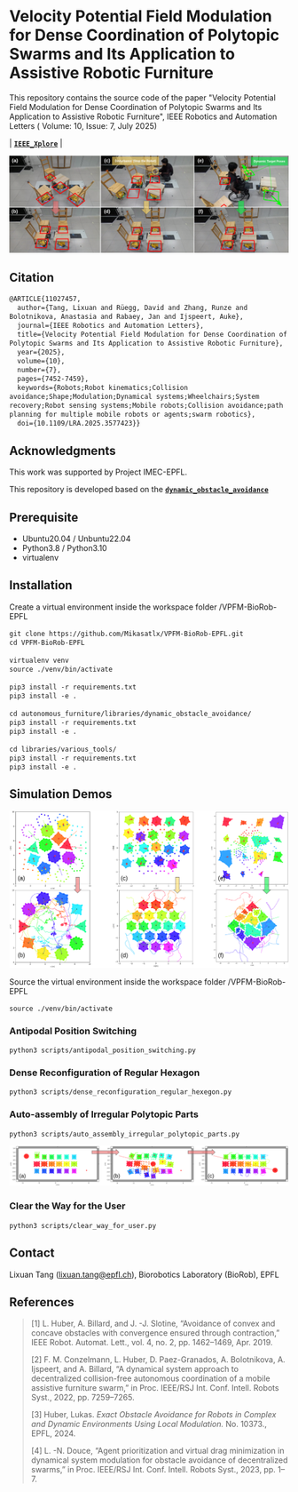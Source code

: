 # Velocity Potential Field Modulation for Dense Coordination of Polytopic Swarms and Its Application to Assistive Robotic Furniture
This repository contains the source code of the paper "Velocity Potential Field Modulation for Dense Coordination of Polytopic Swarms and Its Application to Assistive Robotic Furniture", IEEE Robotics and Automation Letters ( Volume: 10, Issue: 7, July 2025) 

| **[`IEEE_Xplore`](https://ieeexplore.ieee.org/document/11027457)** |

![Example](docs/real_world.png)

## Citation
```
@ARTICLE{11027457,
  author={Tang, Lixuan and Rüegg, David and Zhang, Runze and Bolotnikova, Anastasia and Rabaey, Jan and Ijspeert, Auke},
  journal={IEEE Robotics and Automation Letters}, 
  title={Velocity Potential Field Modulation for Dense Coordination of Polytopic Swarms and Its Application to Assistive Robotic Furniture}, 
  year={2025},
  volume={10},
  number={7},
  pages={7452-7459},
  keywords={Robots;Robot kinematics;Collision avoidance;Shape;Modulation;Dynamical systems;Wheelchairs;System recovery;Robot sensing systems;Mobile robots;Collision avoidance;path planning for multiple mobile robots or agents;swarm robotics},
  doi={10.1109/LRA.2025.3577423}}
```

## Acknowledgments
This work was supported by Project IMEC-EPFL.

This repository is developed based on the **[`dynamic_obstacle_avoidance`](https://github.com/epfl-lasa/dynamic_obstacle_avoidance)**

## Prerequisite
- Ubuntu20.04 / Unbuntu22.04
- Python3.8 / Python3.10 
- virtualenv

## Installation 
Create a virtual environment inside the workspace folder /VPFM-BioRob-EPFL
```shell
git clone https://github.com/Mikasatlx/VPFM-BioRob-EPFL.git
cd VPFM-BioRob-EPFL

virtualenv venv
source ./venv/bin/activate

pip3 install -r requirements.txt
pip3 install -e .

cd autonomous_furniture/libraries/dynamic_obstacle_avoidance/
pip3 install -r requirements.txt
pip3 install -e .

cd libraries/various_tools/
pip3 install -r requirements.txt
pip3 install -e .
```

## Simulation Demos

![Example](docs/pics_1.png)

Source the virtual environment inside the workspace folder /VPFM-BioRob-EPFL
```shell
source ./venv/bin/activate
```

### Antipodal Position Switching
```shell
python3 scripts/antipodal_position_switching.py
```

### Dense Reconfiguration of Regular Hexagon
```shell
python3 scripts/dense_reconfiguration_regular_hexegon.py
```

### Auto-assembly of Irregular Polytopic Parts
```shell
python3 scripts/auto_assembly_irregular_polytopic_parts.py
```

![Example](docs/pics_2.png)

### Clear the Way for the User
```shell
python3 scripts/clear_way_for_user.py
```

## Contact
Lixuan Tang (lixuan.tang@epfl.ch), Biorobotics Laboratory (BioRob), EPFL  

## References     
> [1] L. Huber, A. Billard, and J. -J. Slotine, “Avoidance of convex and concave obstacles with convergence ensured through contraction,” IEEE Robot. Automat. Lett., vol. 4, no. 2, pp. 1462–1469, Apr. 2019.
> 
> [2] F. M. Conzelmann, L. Huber, D. Paez-Granados, A. Bolotnikova, A. Ijspeert, and A. Billard, “A dynamical system approach to decentralized collision-free autonomous coordination of a mobile assistive furniture swarm,” in Proc. IEEE/RSJ Int. Conf. Intell. Robots Syst., 2022, pp. 7259–7265.
> 
> [3] Huber, Lukas. _Exact Obstacle Avoidance for Robots in Complex and Dynamic Environments Using Local Modulation._ No. 10373., EPFL, 2024.
>
> [4] L. -N. Douce, “Agent prioritization and virtual drag minimization in dynamical system modulation for obstacle avoidance of decentralized swarms,” in Proc. IEEE/RSJ Int. Conf. Intell. Robots Syst., 2023, pp. 1–7.
